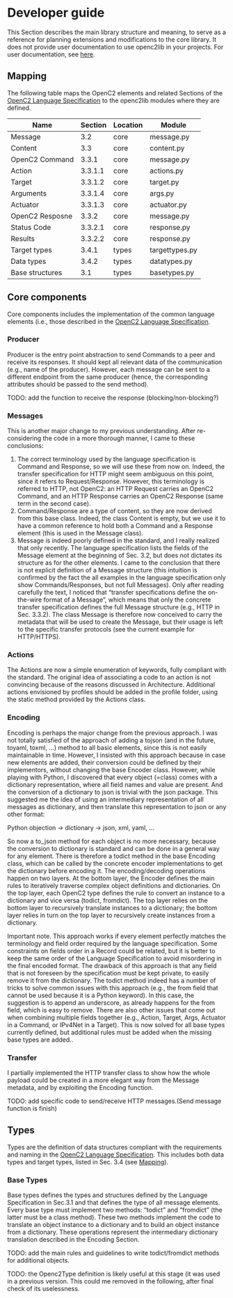 # Developer guide

This Section describes the main library structure and meaning, to serve as a reference for planning extensions and modifications to the core library. It does not provide user documentation to use openc2lib in your projects. For user documentation, see [here](userdocumentation.md).

## Mapping

The following table maps the OpenC2 elements and related Sections of the [OpenC2 Language Specification](https://docs.oasis-open.org/openc2/oc2ls/v1.0/cs02/oc2ls-v1.0-cs02.pdf) to the openc2lib modules where they are defined.


| Name                | Section   | Location   | Module           |
|---------------------|-----------|------------|------------------|
| Message             | 3.2       | core       | message.py       |
| Content             | 3.3       | core       | content.py       |
| OpenC2 Command      | 3.3.1     | core       | message.py       |
| Action              | 3.3.1.1   | core       | actions.py       |
| Target              | 3.3.1.2   | core       | target.py        |
| Arguments           | 3.3.1.4   | core       | args.py          |
| Actuator            | 3.3.1.3   | core       | actuator.py      |
| OpenC2 Resposne     | 3.3.2     | core       | message.py       |
| Status Code         | 3.3.2.1   | core       | response.py      |
| Results             | 3.3.2.2   | core       | response.py      |
| Target types        | 3.4.1     | types      | targettypes.py   |
| Data types          | 3.4.2     | types      | datatypes.py     |
| Base structures     | 3.1       | types      | basetypes.py     |



  
                                               


## Core components

Core components includes the implementation of the common language elements (i.e., those described in the [OpenC2 Language Specification](https://docs.oasis-open.org/openc2/oc2ls/v1.0/cs02/oc2ls-v1.0-cs02.pdf). 

### Producer

Producer is the entry point abstraction to send Commands to a peer and receive its responses. It should kept all relevant data of the communication (e.g., name of the producer). However, each message can be sent to a different endpoint from the same producer (hence, the corresponding attributes should be passed to the send method).

TODO: add the function to receive the response (blocking/non-blocking?)

### Messages

This is another major change to my previous understanding. After re-considering the code in a more thorough manner, I came to these conclusions:
1)	The correct terminology used by the language specification is Command and Response, so we will use these from now on. Indeed, the transfer specification for HTTP might seem ambiguous on this point, since it refers to Request/Response. However, this terminology is referred to HTTP, not OpenC2: an HTTP Request carries an OpenC2 Command, and an HTTP Response carries an OpenC2 Response (same term in the second case).
2)	Command/Response are a type of content, so they are now derived from this base class. Indeed, the class Content is empty, but we use it to have a common reference to hold both a Command and a Response element (this is used in the Message class).
3)	Message is indeed poorly defined in the standard, and I really realized that only recently. The language specification lists the fields of the Message element at the beginning of Sec. 3.2, but does not dictates its structure as for the other elements. I came to the conclusion that there is not explicit definition of a Message structure (this intuition is confirmed by the fact the all examples in the language specification only show Commands/Responses, but not full Messages). Only after reading carefully the text, I noticed that “transfer specifications define the on-the-wire format of a Message”, which means that only the concrete transfer specification defines the full Message structure (e.g., HTTP in Sec. 3.3.2). The class Message is therefore now conceived to carry the metadata that will be used to create the Message, but their usage is left to the specific transfer protocols (see the current example for HTTP/HTTPS).

### Actions

The Actions are now a simple enumeration of keywords, fully compliant with the standard. The original idea of associating a code to an action is not convincing because of the reasons discussed in Architecture. 
Additional actions envisioned by profiles should be added in the profile folder, using the static method provided by the Actions class.

### Encoding

Encoding is perhaps the major change from the previous approach. I was not totally satisfied of the approach of adding a tojson (and in the future, toyaml, toxml, …) method to all basic elements, since this is not easily maintainable in time. However, I insisted with this approach because in case new elements are added, their conversion could be defined by their implementors, without changing the base Encoder class.
However, while playing with Python, I discovered that every object (=class) comes with a dictionary representation, where all field names and value are present. And the conversion of a dictionary to json is trivial with the json package. This suggested me the idea of using an intermediary representation of all messages as dictionary, and then translate this representation to json or any other format:

Python objection → dictionary → json, xml, yaml, …

So now a to_json method for each object is no more necessary, because the conversion to dictionary is standard and can be done in a general way for any element. There is therefore a todict method in the base Encoding class, which can be called by the concrete encoder implementations to get the dictionary before encoding it.
The encoding/decoding operations happen on two layers. At the bottom layer, the Encoder defines the main rules to iteratively traverse complex object definitions and dictionaries. On the top layer, each OpenC2 type defines the rule to convert an instance to a dictionary and vice versa (todict, fromdict). The top layer relies on the bottom layer to recursively translate instances to a dictionary; the bottom layer relies in turn on the top layer to recursively create instances from a dictionary. 

Important note. This approach works if every element perfectly matches the terminology and field order required by the language specification. Some constraints on fields order in a Record could be related, but it is better to keep the same order of the Language Specification to avoid misordering in the final encoded format.
The drawback of this approach is that any field that is not foreseen by the specification must be kept private, to easily remove it from the dictionary. The todict method indeed has a number of tricks to solve common issues with this approach (e.g., the from field that cannot be used because it is a Python keyword). In this case, the suggestion is to append an underscore, as already happens for the from field, which is easy to remove. There are also other issues that come out when combining multiple fields together (e.g., Action, Target, Args, Actuator in a Command, or IPv4Net in a Target). This is now solved for all base types currently defined, but additional rules must be added when the missing base types are added..

### Transfer
I partially implemented the HTTP transfer class to show how the whole payload could be created in a more elegant way from the Message metadata, and by exploiting the Encoding function.

TODO: add specific code to send/receive HTTP messages.(Send message function is finish)

## Types

Types are the definition of data structures compliant with the requirements and naming in the [OpenC2 Language Specification](https://docs.oasis-open.org/openc2/oc2ls/v1.0/cs02/oc2ls-v1.0-cs02.pdf). This includes both data types and target types, listed in Sec. 3.4 (see [Mapping](#mapping)).


### Base Types

Base types defines the types and structures defined by the Language Specification in Sec.3.1 and that defines the type of all message elements. Every base type must implement two methods: “todict” and “fromdict” (the latter must be a class method).
These two methods implement the code to translate an object instance to a dictionary and to build an object instance from a dictionary. These operations represent the intermediary dictionary translation described in the Encoding Section.

TODO: add the main rules and guidelines to write todict/fromdict methods for additional objects.

TODO: the Openc2Type definition is likely useful at this stage (it was used in a previous version. This could me removed in the following, after final check of its uselessness.
